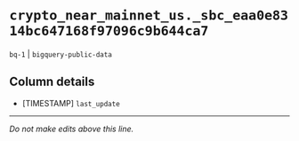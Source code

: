 # `crypto_near_mainnet_us._sbc_eaa0e8314bc647168f97096c9b644ca7`
`bq-1` | `bigquery-public-data`

## Column details
* [TIMESTAMP] `last_update`

-------------------------------------------------------------------------------
*Do not make edits above this line.*
